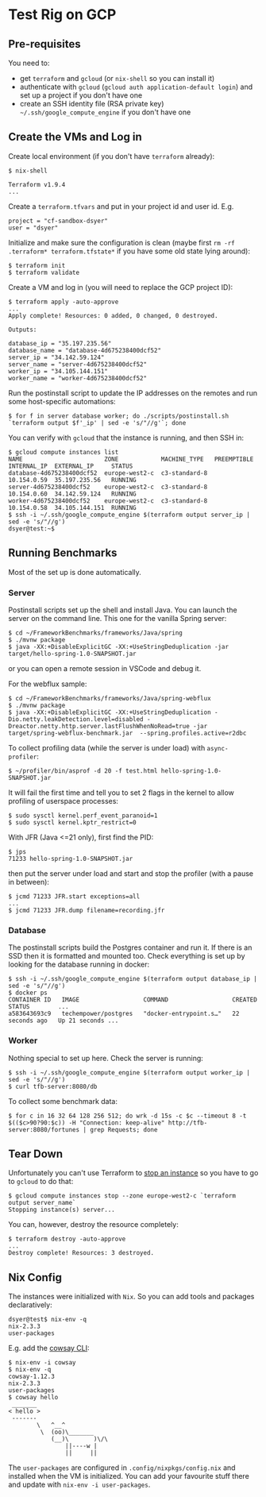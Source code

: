 # Test Rig on GCP

## Pre-requisites

You need to:

- get `terraform` and `gcloud` (or `nix-shell` so you can install it)
- authenticate with `gcloud` (`gcloud auth application-default login`) and set up a project if you don't have one
- create an SSH identity file (RSA private key) `~/.ssh/google_compute_engine` if you don't have one

## Create the VMs and Log in

Create local environment (if you don't have `terraform` already):

```
$ nix-shell

Terraform v1.9.4
...
```

Create a `terraform.tfvars` and put in your project id and user id. E.g.

```
project = "cf-sandbox-dsyer"
user = "dsyer"
```

Initialize and make sure the configuration is clean (maybe first `rm -rf .terraform* terraform.tfstate*` if you have some old state lying around):

```
$ terraform init
$ terraform validate
```

Create a VM and log in (you will need to replace the GCP project ID):

```
$ terraform apply -auto-approve
...
Apply complete! Resources: 0 added, 0 changed, 0 destroyed.

Outputs:

database_ip = "35.197.235.56"
database_name = "database-4d675238400dcf52"
server_ip = "34.142.59.124"
server_name = "server-4d675238400dcf52"
worker_ip = "34.105.144.151"
worker_name = "worker-4d675238400dcf52"
```

Run the postinstall script to update the IP addresses on the remotes and run some host-specific automations:

```
$ for f in server database worker; do ./scripts/postinstall.sh `terraform output $f'_ip' | sed -e 's/"//g'`; done
```

You can verify with `gcloud` that the instance is running, and then SSH in:

```
$ gcloud compute instances list
NAME                       ZONE            MACHINE_TYPE   PREEMPTIBLE  INTERNAL_IP  EXTERNAL_IP     STATUS
database-4d675238400dcf52  europe-west2-c  c3-standard-8               10.154.0.59  35.197.235.56   RUNNING
server-4d675238400dcf52    europe-west2-c  c3-standard-8               10.154.0.60  34.142.59.124   RUNNING
worker-4d675238400dcf52    europe-west2-c  c3-standard-8               10.154.0.58  34.105.144.151  RUNNING
$ ssh -i ~/.ssh/google_compute_engine $(terraform output server_ip | sed -e 's/"//g')
dsyer@test:~$
```

## Running Benchmarks

Most of the set up is done automatically.

### Server

Postinstall scripts set up the shell and install Java. You can launch the server on the command line. This one for the vanilla Spring server:

```
$ cd ~/FrameworkBenchmarks/frameworks/Java/spring
$ ./mvnw package
$ java -XX:+DisableExplicitGC -XX:+UseStringDeduplication -jar target/hello-spring-1.0-SNAPSHOT.jar
```

or you can open a remote session in VSCode and debug it.

For the webflux sample:

```
$ cd ~/FrameworkBenchmarks/frameworks/Java/spring-webflux
$ ./mvnw package
$ java -XX:+DisableExplicitGC -XX:+UseStringDeduplication -Dio.netty.leakDetection.level=disabled -Dreactor.netty.http.server.lastFlushWhenNoRead=true -jar target/spring-webflux-benchmark.jar  --spring.profiles.active=r2dbc
```

To collect profiling data (while the server is under load) with `async-profiler`:

```
$ ~/profiler/bin/asprof -d 20 -f test.html hello-spring-1.0-SNAPSHOT.jar
```

It will fail the first time and tell you to set 2 flags in the kernel to allow profiling of userspace processes:

```
$ sudo sysctl kernel.perf_event_paranoid=1
$ sudo sysctl kernel.kptr_restrict=0
```

With JFR (Java <=21 only), first find the PID:

```
$ jps
71233 hello-spring-1.0-SNAPSHOT.jar
```

then put the server under load and start and stop the profiler (with a pause in between):

```
$ jcmd 71233 JFR.start exceptions=all
...
$ jcmd 71233 JFR.dump filename=recording.jfr
```

### Database

The postinstall scripts build the Postgres container and run it. If there is an SSD then it is formatted and mounted too. Check everything is set up by looking for the database running in docker:

```
$ ssh -i ~/.ssh/google_compute_engine $(terraform output database_ip | sed -e 's/"//g')
$ docker ps
CONTAINER ID   IMAGE                  COMMAND                  CREATED          STATUS        ...
a583643693c9   techempower/postgres   "docker-entrypoint.s…"   22 seconds ago   Up 21 seconds ...
```

### Worker

Nothing special to set up here. Check the server is running:

```
$ ssh -i ~/.ssh/google_compute_engine $(terraform output worker_ip | sed -e 's/"//g')
$ curl tfb-server:8080/db
```

To collect some benchmark data:

```
$ for c in 16 32 64 128 256 512; do wrk -d 15s -c $c --timeout 8 -t $(($c>90?90:$c)) -H "Connection: keep-alive" http://tfb-server:8080/fortunes | grep Requests; done
```

## Tear Down

Unfortunately you can't use Terraform to [stop an instance](https://github.com/terraform-providers/terraform-provider-aws/issues/22) so you have to go to `gcloud` to do that:

```
$ gcloud compute instances stop --zone europe-west2-c `terraform output server_name`
Stopping instance(s) server...
```

You can, however, destroy the resource completely:

```
$ terraform destroy -auto-approve
...
Destroy complete! Resources: 3 destroyed.
```

## Nix Config

The instances were initialized with `Nix`. So you can add tools and packages declaratively:

```
dsyer@test$ nix-env -q
nix-2.3.3
user-packages
```

E.g. add the [cowsay CLI](https://en.wikipedia.org/wiki/Cowsay):

```
$ nix-env -i cowsay
$ nix-env -q
cowsay-1.12.3
nix-2.3.3
user-packages
$ cowsay hello
 _______
< hello >
 -------
        \   ^__^
         \  (oo)\_______
            (__)\       )\/\
                ||----w |
                ||     ||
```

The `user-packages` are configured in `.config/nixpkgs/config.nix` and installed when the VM is initialized. You can add your favourite stuff there and update with `nix-env -i user-packages`.
